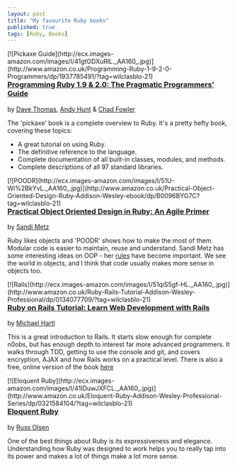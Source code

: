```yaml
---
layout: post
title: "My favourite Ruby books"
published: true
tags: [Ruby, Books]
---
```


<div style="float:right" markdown="1">
[![Pickaxe Guide](http://ecx.images-amazon.com/images/I/41gtODXuRlL._AA160_.jpg)](http://www.amazon.co.uk/Programming-Ruby-1-9-2-0-Programmers/dp/1937785491/?tag=wilclasblo-21)
</div>

###  [Programming Ruby 1.9 & 2.0: The Pragmatic Programmers' Guide](http://www.amazon.co.uk/Programming-Ruby-1-9-2-0-Programmers/dp/1937785491/?tag=wilclasblo-21)

by [Dave Thomas](https://twitter.com/pragdave), [Andy Hunt](https://twitter.com/PragmaticAndy) & [Chad Fowler](https://twitter.com/chadfowler)

The 'pickaxe' book is a complete overview to Ruby. It's a pretty hefty book, covering these topics:
- A great tutorial on using Ruby.
- The definitive reference to the language.
- Complete documentation of all built-in classes, modules, and methods.
- Complete descriptions of all 97 standard libraries.

<div style="float:right" markdown="1">
[![POODR](http://ecx.images-amazon.com/images/I/51U-Wi%2BkYvL._AA160_.jpg)](http://www.amazon.co.uk/Practical-Object-Oriented-Design-Ruby-Addison-Wesley-ebook/dp/B0096BYG7C?tag=wilclasblo-21)
</div>

###  [Practical Object Oriented Design in Ruby: An Agile Primer](http://www.amazon.co.uk/Practical-Object-Oriented-Design-Ruby-Addison-Wesley-ebook/dp/B0096BYG7C?tag=wilclasblo-21)

by [Sandi Metz](https://twitter.com/sandimetz)

Ruby likes objects and 'POODR' shows how to make the most of them.  Modular code is easier to maintain, reuse and understand. Sandi Metz has some interesting ideas on OOP - her [rules](https://robots.thoughtbot.com/sandi-metz-rules-for-developers) have become important. We see the world in objects, and I think that code usually makes more sense in objects too.

<div style="float:right" markdown="1">
[![Rails](http://ecx.images-amazon.com/images/I/51qiS5gf-HL._AA160_.jpg)](http://www.amazon.co.uk/Ruby-Rails-Tutorial-Addison-Wesley-Professional/dp/0134077709/?tag=wilclasblo-21)
</div>

###  [Ruby on Rails Tutorial: Learn Web Development with Rails](http://www.amazon.co.uk/Ruby-Rails-Tutorial-Addison-Wesley-Professional/dp/0134077709/?tag=wilclasblo-21)

by [Michael Hartl](https://twitter.com/mhartl)

This is a great introduction to Rails. It starts slow enough for complete n0obs, but has enough depth to interest far more advanced programmers. It walks through TDD, getting to use the console and git, and covers encryption, AJAX and how Rails works on a practical level. There is also a free, online version of the book [here](https://www.railstutorial.org/book)

<div style="float:right" markdown="1">
[![Eloquent Ruby](http://ecx.images-amazon.com/images/I/41IDuwJXFCL._AA160_.jpg)](http://www.amazon.co.uk/Eloquent-Ruby-Addison-Wesley-Professional-Series/dp/0321584104/?tag=wilclasblo-21)
</div>


###  [Eloquent Ruby](http://www.amazon.co.uk/Eloquent-Ruby-Addison-Wesley-Professional-Series/dp/0321584104/?tag=wilclasblo-21)

by [Russ Olsen](https://twitter.com/russolsen)

One of the best things about Ruby is its expressiveness and elegance. Understanding how Ruby was designed to work helps you to really tap into its power and makes a lot of things make a lot more sense.
